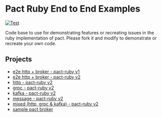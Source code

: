 # Pact Ruby End to End Examples

[![Test](https://github.com/pact-foundation/pact-ruby-e2e-example/actions/workflows/test.yml/badge.svg)](https://github.com/pact-foundation/pact-ruby-e2e-example/actions/workflows/test.yml)

Code base to use for demonstrating features or recreating issues in the ruby implementation of pact. Please fork it and modify to demonstrate or recreate your own code.

## Projects

- [e2e http + broker - pact-ruby v1](./e2e-pact-ruby-v1/)
- [e2e http + broker - pact-ruby v2](./e2e/)
- [http - pact-ruby v2](./http/)
- [grpc - pact-ruby v2](./grpc/)
- [kafka - pact-ruby v2](./kafka/)
- [message - pact-ruby v2](./message/)
- [mixed (http, grpc & kafka) - pact-ruby v2](./mixed/)
- [sample pact broker](./pact_broker/)
